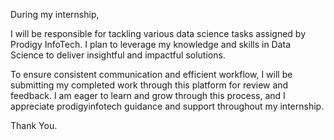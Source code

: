 During my internship, 

I will be responsible for tackling various data science tasks assigned by Prodigy InfoTech. I plan to leverage my knowledge and skills in Data Science to deliver insightful and impactful solutions.

To ensure consistent communication and efficient workflow, I will be submitting my completed work through this platform for review and feedback. I am eager to learn and grow through this process, and I appreciate prodigyinfotech guidance and support throughout my internship.

Thank You.
